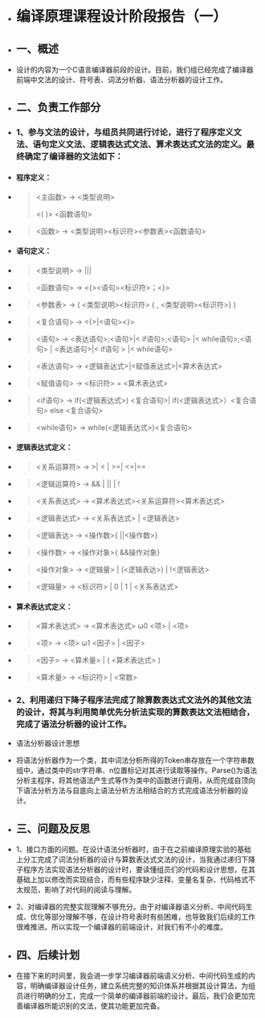 + # 编译原理课程设计阶段报告（一）
+ ## 一、概述
+ 设计的内容为一个C语言编译器前段的设计。目前，我们组已经完成了编译器前端中文法的设计、符号表、词法分析器、语法分析器的设计工作。
+ ## 二、负责工作部分
+ ### 1、参与文法的设计，与组员共同进行讨论，进行了程序定义文法、语句定义文法、逻辑表达式文法、算术表达式文法的定义。最终确定了编译器的文法如下：
+ #### 程序定义：
+ > <主函数> -> <类型说明><main><( )> <函数语句>
+ > <函数> -> <类型说明><标识符><参数表><函数语句>
+ #### 语句定义：
+ > <类型说明> -> <void>|<char>|<int>|<float>
+ > <函数语句> -> <{><语句><return><标识符>；<}>
+ > <参数表> -> ( <类型说明><标识符> { , <类型说明><标识符>} )
+ > <复合语句> -> <{>|<语句><}>
+ > <语句> -> <表达语句>;<语句>|< if语句>;<语句> |< while语句>;<语句>  |  <表达语句>|< if语句 > |< while语句>
+ > <表达语句> -> <逻辑表达式>|<赋值表达式>|<算术表达式>
+ > <赋值语句> -> <标识符> = <算术表达式>
+ > <if语句> -> if(<逻辑表达式>) <复合语句>| if(<逻辑表达式>）<复合语句> else <复合语句>
+ > <while语句> -> while(<逻辑表达式>)<复合语句>
+ #### 逻辑表达式定义：
+ > <关系运算符> ->  >| < | >=| <=|==
+ > <逻辑运算符> -> && |  ||  |  ! 
+ > <关系表达式> -> <算术表达式><关系运算符><算术表达式>
+ > <逻辑表达式> -> <关系表达式> | <逻辑表达>
+ > <逻辑表达> -> <操作数>{ ||<操作数>}
+ > <操作数> -> <操作对象>{ &&操作对象}
+ > <操作对象> -> <逻辑量> | (<逻辑表达>) | !<逻辑表达>
+ > <逻辑量> -> <标识符> | 0 | 1 | <关系表达式>
+ #### 算术表达式定义：
+ > <算术表达式> -> <算术表达式> ω0 <项> | <项>
+ > <项> -> <项> ω1  <因子> | <因子>
+ > <因子> -> <算术量> | ( <算术表达式> )
+ > <算术量> -> <标识符> | <常数> 
+ ### 2、利用递归下降子程序法完成了除算数表达式文法外的其他文法的设计，将其与利用简单优先分析法实现的算数表达文法相结合，完成了语法分析器的设计工作。
+ 语法分析器设计思想
+ 将语法分析器作为一个类，其中词法分析所得的Token串存放在一个字符串数组中，通过类中的str字符串、n位置标记对其进行读取等操作。Parse()为语法分析主程序，将其他语法产生式等作为类中的函数进行调用，从而完成自顶向下语法分析方法与自底向上语法分析方法相结合的方式完成语法分析器的设计。

+ ## 三、问题及反思
+ 1、接口方面的问题。在设计语法分析器时，由于在之前编译原理实验的基础上分工完成了词法分析器的设计与算数表达式文法的设计，当我通过递归下降子程序方法实现语法分析器的设计时，要读懂组员们的代码和设计思想，在其基础上加以修改而实现结合，而有些程序缺少注释、变量名复杂、代码格式不太规范，影响了对代码的阅读与理解。
+ 2、对编译器的完整实现理解不够充分。由于对编译器语义分析、中间代码生成、优化等部分理解不够，在设计符号表时有些困难，也导致我们后续的工作很难推进。所以实现一个编译器的前端设计，对我们有不小的难度。
+ ## 四、后续计划
+ 在接下来的时间里，我会进一步学习编译器前端语义分析、中间代码生成的内容，明确编译器设计任务，建立系统完整的知识体系并根据其设计算法，为组员进行明确的分工，完成一个简单的编译器前端的设计。最后，我们会更加完善编译器所能识别的文法，使其功能更加完备。
